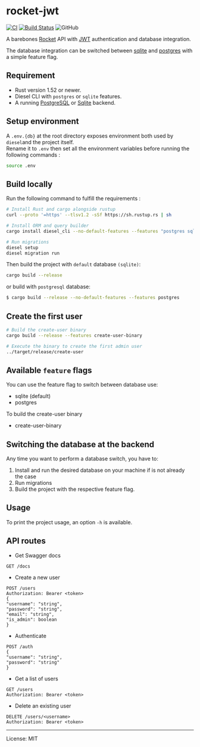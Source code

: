 # rocket-jwt
[![CI](https://github.com/marirs/rocket-jwt/actions/workflows/ci.yml/badge.svg?branch=master)](https://github.com/marirs/rocket-jwt/actions/workflows/ci.yml)
[![Build Status](https://travis-ci.com/marirs/rocket-jwt.svg?branch=master)](https://travis-ci.com/marirs/rocket-jwt)
![GitHub](https://img.shields.io/github/license/marirs/rocket-jwt)

A barebones [Rocket](https://rocket.rs) API with [JWT](https://jwt.io) authentication and 
database integration.

The database integration can be switched between [sqlite](https://www.sqlite.org/index.html) and [postgres](https://www.postgresql.org/) with a simple feature flag.

## Requirement
- Rust version 1.52 or newer.
- Diesel CLI with `postgres` or `sqlite` features.
- A running [PostgreSQL](https://www.postgresql.org/) or [Sqlite](https://www.sqlite.org/index.html) backend.
  
## Setup environment

A `.env.{db}` at the root directory exposes environment both used by `diesel`and the project itself.  
Rename it to `.env` then set all the environment variables before running the following commands :

``` bash
source .env
```

## Build locally

Run the following command to fulfill the requirements :

``` bash
# Install Rust and cargo alongside rustup
curl --proto '=https' --tlsv1.2 -sSf https://sh.rustup.rs | sh

# Install ORM and query builder
cargo install diesel_cli --no-default-features --features "postgres sqlite"

# Run migrations
diesel setup 
diesel migration run
```

Then build the project with `default` database `(sqlite)`:
```bash
cargo build --release
```

or build with `postgresql` database:

``` bash
$ cargo build --release --no-default-features --features postgres
```

## Create the first user
```bash
# Build the create-user binary
cargo build --release --features create-user-binary

# Execute the binary to create the first admin user
../target/release/create-user
```

## Available `feature` flags
You can use the feature flag to switch between database use:

- sqlite (default)
- postgres

To build the create-user binary
- create-user-binary

## Switching the database at the backend

Any time you want to perform a database switch, you have to:
1. Install and run the desired database on your machine if is not already the case
2. Run migrations
3. Build the project with the respective feature flag.

## Usage

To print the project usage, an option `-h` is available.

## API routes

- Get Swagger docs
``` http
GET /docs
```

- Create a new user
```http
POST /users
Authorization: Bearer <token>
{
"username": "string",
"password": "string",
"email": "string",
"is_admin": boolean
}
```

- Authenticate
```http
POST /auth
{
"username": "string",
"password": "string"
}
```

- Get a list of users
```http
GET /users
Authorization: Bearer <token>
```

- Delete an existing user
```http
DELETE /users/<username>
Authorization: Bearer <token>
```

---
License: MIT
